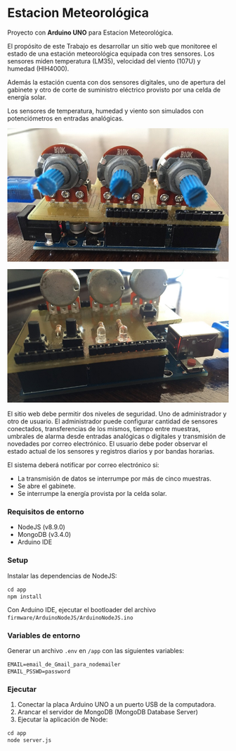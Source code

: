 # Estacion Meteorológica
Proyecto con **Arduino UNO** para Estacion Meteorológica.

El propósito de este Trabajo es desarrollar un sitio web que monitoree el estado de una estación meteorológica equipada con tres sensores. Los sensores miden temperatura (LM35), velocidad del viento (107U) y humedad (HIH4000).

Además la estación cuenta con dos sensores digitales, uno de apertura del gabinete y otro de corte de suministro eléctrico provisto por una celda de energía solar.

Los sensores de temperatura, humedad y viento son simulados con potenciómetros en entradas analógicas.

![diagram](./analog.JPG)

![diagram](./digital.JPG)

El sitio web debe permitir dos niveles de seguridad. Uno de administrador y otro de usuario. El administrador puede configurar cantidad de sensores conectados, transferencias de los mismos, tiempo entre muestras, umbrales de alarma desde entradas analógicas o digitales y transmisión de novedades por correo electrónico. El usuario debe poder observar el estado actual de los sensores y registros diarios y por bandas horarias. 

El sistema deberá notificar por correo electrónico si:

- La transmisión de datos se interrumpe por más de cinco muestras.
- Se abre el gabinete.
- Se interrumpe la energía provista por la celda solar.


### Requisitos de entorno

- NodeJS (v8.9.0)
- MongoDB (v3.4.0)
- Arduino IDE

### Setup
Instalar las dependencias de NodeJS:

```
cd app
npm install
```

Con Arduino IDE, ejecutar el bootloader del archivo `firmware/ArduinoNodeJS/ArduinoNodeJS.ino`

### Variables de entorno
Generar un archivo `.env` en `/app` con las siguientes variables:

```
EMAIL=email_de_Gmail_para_nodemailer
EMAIL_PSSWD=password
```

### Ejecutar
1. Conectar la placa Arduino UNO a un puerto USB de la computadora.
2. Arancar el servidor de MongoDB (MongoDB Database Server)
3. Ejecutar la aplicación de Node:
```
cd app
node server.js
```


